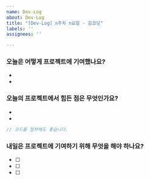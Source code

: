 ```yaml
---
name: Dev-Log
about: Dev-Log
title: "[Dev-Log] n주차 n요일 - 김코딩"
labels: ''
assignees: ''

---
```


### 오늘은 어떻게 프로젝트에 기여했나요?
-
-

### 오늘의 프로젝트에서 힘든 점은 무엇인가요?
-
-

```js
// 코드를 첨부해도 좋습니다.
```

### 내일은 프로젝트에 기여하기 위해 무엇을 해야 하나요?
- [ ]
- [ ]
- [ ]
